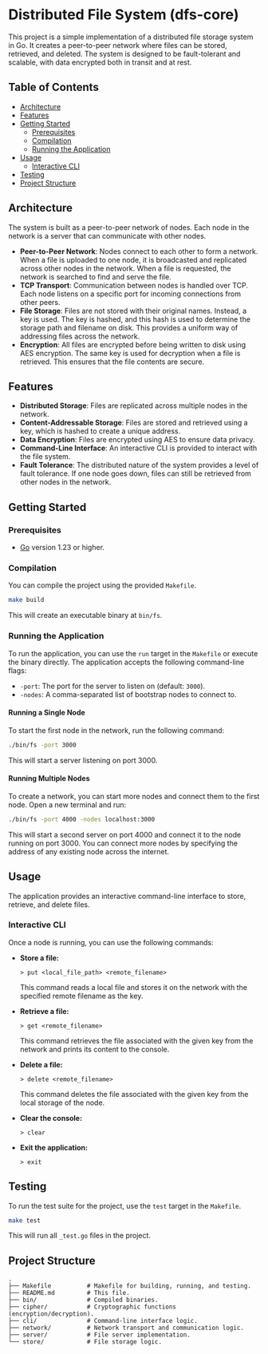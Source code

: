 # Distributed File System (dfs-core)

This project is a simple implementation of a distributed file storage system in Go. It creates a peer-to-peer network where files can be stored, retrieved, and deleted. The system is designed to be fault-tolerant and scalable, with data encrypted both in transit and at rest.

## Table of Contents

- [Architecture](#architecture)
- [Features](#features)
- [Getting Started](#getting-started)
  - [Prerequisites](#prerequisites)
  - [Compilation](#compilation)
  - [Running the Application](#running-the-application)
- [Usage](#usage)
  - [Interactive CLI](#interactive-cli)
- [Testing](#testing)
- [Project Structure](#project-structure)

## Architecture

The system is built as a peer-to-peer network of nodes. Each node in the network is a server that can communicate with other nodes.

- **Peer-to-Peer Network**: Nodes connect to each other to form a network. When a file is uploaded to one node, it is broadcasted and replicated across other nodes in the network. When a file is requested, the network is searched to find and serve the file.
- **TCP Transport**: Communication between nodes is handled over TCP. Each node listens on a specific port for incoming connections from other peers.
- **File Storage**: Files are not stored with their original names. Instead, a key is used. The key is hashed, and this hash is used to determine the storage path and filename on disk. This provides a uniform way of addressing files across the network.
- **Encryption**: All files are encrypted before being written to disk using AES encryption. The same key is used for decryption when a file is retrieved. This ensures that the file contents are secure.

## Features

- **Distributed Storage**: Files are replicated across multiple nodes in the network.
- **Content-Addressable Storage**: Files are stored and retrieved using a key, which is hashed to create a unique address.
- **Data Encryption**: Files are encrypted using AES to ensure data privacy.
- **Command-Line Interface**: An interactive CLI is provided to interact with the file system.
- **Fault Tolerance**: The distributed nature of the system provides a level of fault tolerance. If one node goes down, files can still be retrieved from other nodes in the network.

## Getting Started

### Prerequisites

- [Go](https://golang.org/dl/) version 1.23 or higher.

### Compilation

You can compile the project using the provided `Makefile`.

```bash
make build
```

This will create an executable binary at `bin/fs`.

### Running the Application

To run the application, you can use the `run` target in the `Makefile` or execute the binary directly. The application accepts the following command-line flags:

- `-port`: The port for the server to listen on (default: `3000`).
- `-nodes`: A comma-separated list of bootstrap nodes to connect to.

#### Running a Single Node

To start the first node in the network, run the following command:

```bash
./bin/fs -port 3000
```

This will start a server listening on port 3000.

#### Running Multiple Nodes

To create a network, you can start more nodes and connect them to the first node. Open a new terminal and run:

```bash
./bin/fs -port 4000 -nodes localhost:3000
```

This will start a second server on port 4000 and connect it to the node running on port 3000. You can connect more nodes by specifying the address of any existing node across the internet.

## Usage

The application provides an interactive command-line interface to store, retrieve, and delete files.

### Interactive CLI

Once a node is running, you can use the following commands:

- **Store a file:**
  ```
  > put <local_file_path> <remote_filename>
  ```
  This command reads a local file and stores it on the network with the specified remote filename as the key.

- **Retrieve a file:**
  ```
  > get <remote_filename>
  ```
  This command retrieves the file associated with the given key from the network and prints its content to the console.

- **Delete a file:**
  ```
  > delete <remote_filename>
  ```
  This command deletes the file associated with the given key from the local storage of the node.

- **Clear the console:**
  ```
  > clear
  ```

- **Exit the application:**
  ```
  > exit
  ```

## Testing

To run the test suite for the project, use the `test` target in the `Makefile`.

```bash
make test
```

This will run all `_test.go` files in the project.

## Project Structure

```
.
├── Makefile          # Makefile for building, running, and testing.
├── README.md         # This file.
├── bin/              # Compiled binaries.
├── cipher/           # Cryptographic functions (encryption/decryption).
├── cli/              # Command-line interface logic.
├── network/          # Network transport and communication logic.
├── server/           # File server implementation.
└── store/            # File storage logic.
```

